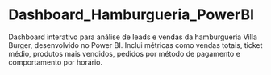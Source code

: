 # Dashboard_Hamburgueria_PowerBI
Dashboard interativo para análise de leads e vendas da hamburgueria Villa Burger, desenvolvido no Power BI. Inclui métricas como vendas totais, ticket médio, produtos mais vendidos, pedidos por método de pagamento e comportamento por horário.
